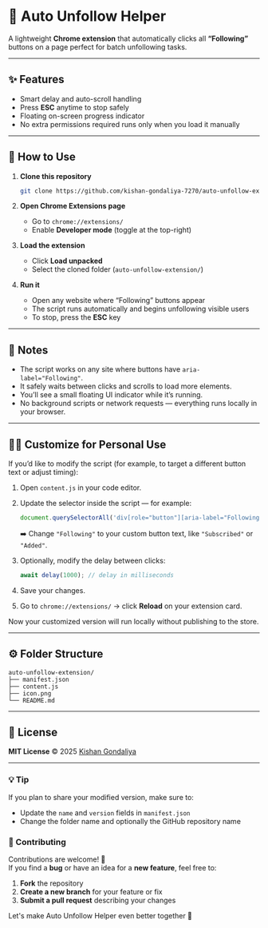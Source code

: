 # 🚀 Auto Unfollow Helper

A lightweight **Chrome extension** that automatically clicks all **“Following”** buttons on a page perfect for batch unfollowing tasks.  

---

## ✨ Features
- Smart delay and auto-scroll handling  
- Press **ESC** anytime to stop safely  
- Floating on-screen progress indicator  
- No extra permissions required runs only when you load it manually  

---

## 🧩 How to Use

1. **Clone this repository**
   ```bash
   git clone https://github.com/kishan-gondaliya-7270/auto-unfollow-extension.git
   ```

2. **Open Chrome Extensions page**
   - Go to `chrome://extensions/`
   - Enable **Developer mode** (toggle at the top-right)

3. **Load the extension**
   - Click **Load unpacked**
   - Select the cloned folder (`auto-unfollow-extension/`)

4. **Run it**
   - Open any website where “Following” buttons appear  
   - The script runs automatically and begins unfollowing visible users  
   - To stop, press the **ESC** key  

---

## 🧠 Notes
- The script works on any site where buttons have `aria-label="Following"`.  
- It safely waits between clicks and scrolls to load more elements.  
- You’ll see a small floating UI indicator while it’s running.  
- No background scripts or network requests — everything runs locally in your browser.  

---

## 🧑‍💻 Customize for Personal Use

If you’d like to modify the script (for example, to target a different button text or adjust timing):

1. Open `content.js` in your code editor.  
2. Update the selector inside the script — for example:
   ```js
   document.querySelectorAll('div[role="button"][aria-label="Following"]')
   ```
   ➡️ Change `"Following"` to your custom button text, like `"Subscribed"` or `"Added"`.

3. Optionally, modify the delay between clicks:
   ```js
   await delay(1000); // delay in milliseconds
   ```
4. Save your changes.  
5. Go to `chrome://extensions/` → click **Reload** on your extension card.  

Now your customized version will run locally without publishing to the store.  

---

## ⚙️ Folder Structure

```
auto-unfollow-extension/
├── manifest.json
├── content.js
├── icon.png
└── README.md
```

---

## 📜 License
**MIT License** © 2025 [Kishan Gondaliya](https://github.com/kishan-gondaliya-7270)

---

### 💡 Tip
If you plan to share your modified version, make sure to:
- Update the `name` and `version` fields in `manifest.json`  
- Change the folder name and optionally the GitHub repository name  

### 🤝 Contributing
Contributions are welcome! 🎉  
If you find a **bug** or have an idea for a **new feature**, feel free to:
1. **Fork** the repository  
2. **Create a new branch** for your feature or fix  
3. **Submit a pull request** describing your changes  

Let's make Auto Unfollow Helper even better together 💪
